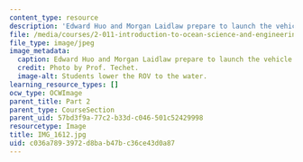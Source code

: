 ```yaml
---
content_type: resource
description: 'Edward Huo and Morgan Laidlaw prepare to launch the vehicle. '
file: /media/courses/2-011-introduction-to-ocean-science-and-engineering-spring-2006/c036a7893972d8bab47bc36ce43d0a87_IMG_1612.jpg
file_type: image/jpeg
image_metadata:
  caption: Edward Huo and Morgan Laidlaw prepare to launch the vehicle.
  credit: Photo by Prof. Techet.
  image-alt: Students lower the ROV to the water.
learning_resource_types: []
ocw_type: OCWImage
parent_title: Part 2
parent_type: CourseSection
parent_uid: 57bd3f9a-77c2-b33d-c046-501c52429998
resourcetype: Image
title: IMG_1612.jpg
uid: c036a789-3972-d8ba-b47b-c36ce43d0a87
---
```

